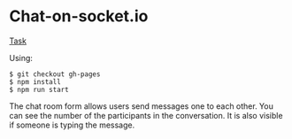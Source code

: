 # Chat-on-socket.io

[Task](https://github.com/rolling-scopes-school/tasks/blob/master/tasks/stage-0/projects.md#task-12-chat-on-socketio-20)

Using:

```shell
$ git checkout gh-pages
$ npm install
$ npm run start
```

The chat room form allows users send messages one to each other. You can see the number of the participants in the conversation. It is also visible if someone is typing the message.